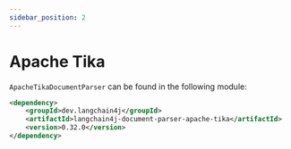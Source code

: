 ```yaml
---
sidebar_position: 2
---
```


# Apache Tika

`ApacheTikaDocumentParser` can be found in the following module:
```xml
<dependency>
    <groupId>dev.langchain4j</groupId>
    <artifactId>langchain4j-document-parser-apache-tika</artifactId>
    <version>0.32.0</version>
</dependency>
```